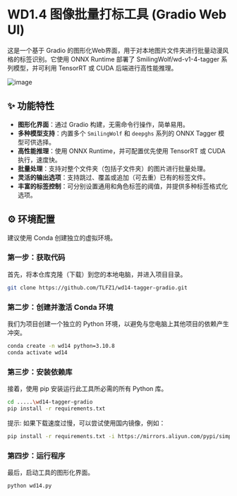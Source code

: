 # WD1.4 图像批量打标工具 (Gradio Web UI)

这是一个基于 Gradio 的图形化Web界面，用于对本地图片文件夹进行批量动漫风格的标签识别。它使用 ONNX Runtime 部署了 SmilingWolf/wd-v1-4-tagger 系列模型，并可利用 TensorRT 或 CUDA 后端进行高性能推理。

![image](https://github.com/user-attachments/assets/f7d0b747-ddf1-455b-80c9-0447aaaeaedb)


## ✨ 功能特性

- **图形化界面**：通过 Gradio 构建，无需命令行操作，简单易用。
- **多种模型支持**：内置多个 `SmilingWolf` 和 `deepghs` 系列的 ONNX Tagger 模型可供选择。
- **高性能推理**：使用 ONNX Runtime，并可配置优先使用 TensorRT 或 CUDA 执行，速度快。
- **批量处理**：支持对整个文件夹（包括子文件夹）的图片进行批量处理。
- **灵活的输出选项**：支持跳过、覆盖或追加（可去重）已有的标签文件。
- **丰富的标签控制**：可分别设置通用和角色标签的阈值，并提供多种标签格式化选项。

## ⚙️ 环境配置

建议使用 Conda 创建独立的虚拟环境。

### 第一步：获取代码
首先，将本仓库克隆（下载）到您的本地电脑，并进入项目目录。
```bash
git clone https://github.com/TLFZ1/wd14-tagger-gradio.git
```

### 第二步：创建并激活 Conda 环境
我们为项目创建一个独立的 Python 环境，以避免与您电脑上其他项目的依赖产生冲突。
```bash
conda create -n wd14 python=3.10.8
conda activate wd14
```

### 第三步：安装依赖库
接着，使用 pip 安装运行此工具所必需的所有 Python 库。
```bash
cd .....\wd14-tagger-gradio
pip install -r requirements.txt
```
提示: 如果下载速度过慢，可以尝试使用国内镜像，例如：
```bash
pip install -r requirements.txt -i https://mirrors.aliyun.com/pypi/simple/
```

### 第四步：运行程序
最后，启动工具的图形化界面。
```bash
python wd14.py
```

